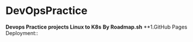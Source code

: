 # DevOpsPractice
**Devops Practice projects Linux to K8s**
**By Roadmap.sh** 
**1.GitHub Pages Deployment:: 
